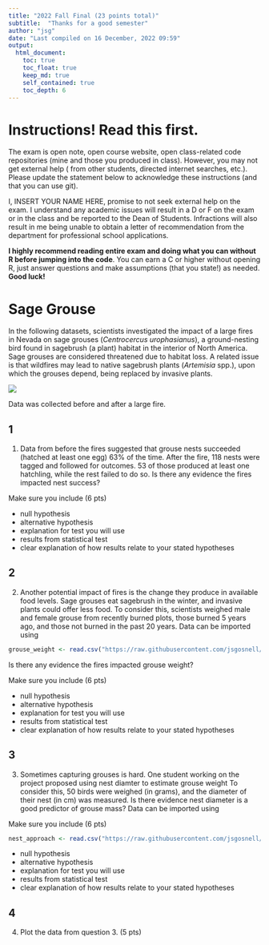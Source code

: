 ```yaml
---
title: "2022 Fall Final (23 points total)"
subtitle:  "Thanks for a good semester"
author: "jsg"
date: "Last compiled on 16 December, 2022 09:59"
output:
  html_document:
    toc: true
    toc_float: true
    keep_md: true
    self_contained: true
    toc_depth: 6
---
```


# Instructions! Read this first.

The exam is open note, open course website, open class-related code repositories 
(mine and those you produced in class). However, you may not get external help (
from other students, directed internet searches, etc.).  Please update the statement
below to acknowledge these instructions (and that you can use git).

I, INSERT YOUR NAME HERE, promise to not seek external help on the exam. I 
understand any academic issues will result in a D or F on the exam or in the class
and be reported to the Dean of Students.  Infractions will also result in me 
being unable to obtain a letter of recommendation from the department for 
professional school applications.

**I highly recommend reading entire exam and doing what you can without R before
jumping into the code**. You can earn a C or higher without opening R, just answer
questions and make assumptions (that you state!) as needed.  **Good luck!**

# Sage Grouse

In the following datasets, scientists investigated the 
impact of a large fires in Nevada on sage grouses (*Centrocercus urophasianus*),
a ground-nesting bird found in sagebrush (a plant) habitat in the interior of North 
America.  Sage grouses are
considered threatened due to habitat loss.  A related issue is that
wildfires may lead to native sagebrush plants (*Artemisia* spp.), upon which 
the grouses depend, being replaced by invasive plants.  

![](https://upload.wikimedia.org/wikipedia/commons/3/38/Sage-grouse_%2819790797410%29.jpg)  


Data was collected before and after a large fire.  

## 1

1. Data from before the fires suggested that grouse nests succeeded (hatched at
least one egg) 63% of the time.  After the fire, 118 nests were tagged and followed
for outcomes.  53 of those produced at least one hatchling, while the rest 
failed to do so. Is there any evidence the fires impacted nest success?  

Make sure you include (6 pts)

* null hypothesis
* alternative hypothesis
* explanation for test you will use 
* results from statistical test
* clear explanation of how results relate to your stated hypotheses

## 2


2. Another potential impact of fires is the change they produce in available food levels.
Sage grouses eat sagebrush in the winter, and invasive plants could offer less 
food. To consider this, scientists weighed male and female grouse from recently burned plots,
those burned 5 years ago, and those not burned in the past 20 years.  Data can 
be imported using


```r
grouse_weight <- read.csv("https://raw.githubusercontent.com/jsgosnell/CUNY-BioStats/master/datasets/grouse_weight.csv", stringsAsFactors = T)
```

Is there any evidence the fires impacted grouse weight?  

Make sure you include (6 pts)

* null hypothesis
* alternative hypothesis
* explanation for test you will use 
* results from statistical test
* clear explanation of how results relate to your stated hypotheses

## 3

3. Sometimes capturing grouses is hard. One student working on the project proposed
using nest diamter to estimate grouse weight  To consider this, 50 birds were weighed (in grams),
and the diameter of their nest (in cm) was measured. Is there evidence nest diameter is a good
predictor of grouse mass?  Data can be imported using

Make sure you include (6 pts)


```r
nest_approach <- read.csv("https://raw.githubusercontent.com/jsgosnell/CUNY-BioStats/master/datasets/nest_approach.csv", stringsAsFactors = T)
```

* null hypothesis
* alternative hypothesis
* explanation for test you will use 
* results from statistical test
* clear explanation of how results relate to your stated hypotheses



## 4 

4. Plot the data from question 3. (5 pts)

